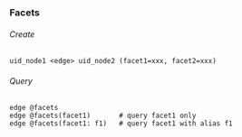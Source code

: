 ### Facets

###### Create
    uid_node1 <edge> uid_node2 (facet1=xxx, facet2=xxx)
    
###### Query
    edge @facets 
    edge @facets(facet1)       # query facet1 only
    edge @facets(facet1: f1)   # query facet1 with alias f1
    
